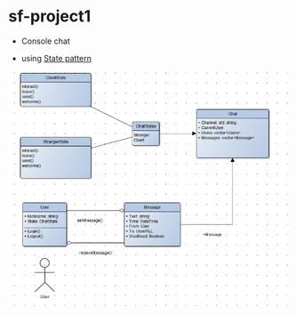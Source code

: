 # sf-project1
 - Console chat

- using [State pattern](https://refactoring.guru/ru/design-patterns/state)

![блок схема](scheme.png)


